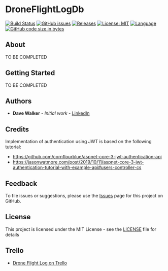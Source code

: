 # DroneFlightLogDb

[![Build Status](https://github.com/davewalker5/DroneFlightLog.Api/workflows/.NET%20Core%20CI%20Build/badge.svg)](https://github.com/davewalker5/DroneFlightLog.Api/actions)
[![GitHub issues](https://img.shields.io/github/issues/davewalker5/DroneFlightLog.Api)](https://github.com/davewalker5/DroneFlightLogDb/issues)
[![Releases](https://img.shields.io/github/v/release/davewalker5/DroneFlightLog.Api.svg?include_prereleases)](https://github.com/davewalker5/DroneFlightLog.Api/releases)
[![License: MIT](https://img.shields.io/badge/License-MIT-blue.svg)](https://github.com/davewalker5/DroneFlightLog.Api/blob/master/LICENSE)
[![Language](https://img.shields.io/badge/language-c%23-blue.svg)](https://github.com/davewalker5/DroneFlightLog.Api/)
[![GitHub code size in bytes](https://img.shields.io/github/languages/code-size/davewalker5/DroneFlightLog.Api)](https://github.com/davewalker5/DroneFlightLog.Api/)

## About

TO BE COMPLETED

## Getting Started

TO BE COMPLETED

## Authors

- **Dave Walker** - *Initial work* - [LinkedIn](https://www.linkedin.com/in/davewalker5/)

## Credits

Implementation of authentication using JWT is based on the following tutorial:

- https://github.com/cornflourblue/aspnet-core-3-jwt-authentication-api
- https://jasonwatmore.com/post/2019/10/11/aspnet-core-3-jwt-authentication-tutorial-with-example-api#users-controller-cs

## Feedback

To file issues or suggestions, please use the [Issues](https://github.com/davewalker5/DroneFlightLog.Api/issues) page for this project on GitHub.

## License

This project is licensed under the MIT License - see the [LICENSE](LICENSE) file for details

## Trello

*  [Drone Flight Log on Trello](https://trello.com/b/AUdXWEIg)
